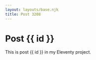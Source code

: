 ```yaml
---
layout: layouts/base.njk
title: Post 3208
---
```


# Post {{ id }}

This is post {{ id }} in my Eleventy project.
